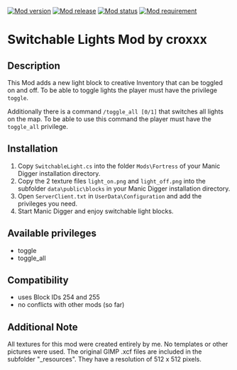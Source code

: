 [![Mod version](https://img.shields.io/badge/mod_version-1.1-brightgreen.svg?style=flat-square)]()
[![Mod release](https://img.shields.io/badge/release_date-2013--08--23-brightgreen.svg?style=flat-square)]()
[![Mod status](https://img.shields.io/badge/mod_status-stable-brightgreen.svg?style=flat-square)]()
[![Mod requirement](https://img.shields.io/badge/manicdigger_version->2014--01--17-brightgreen.svg?style=flat-square)]()

Switchable Lights Mod by croxxx
===============================

Description
-----------
This Mod adds a new light block to creative Inventory that can be toggled on and off.
To be able to toggle lights the player must have the privilege `toggle`.
  
Additionally there is a command `/toggle_all [0/1]` that switches all lights on the map.
To be able to use this command the player must have the `toggle_all` privilege.


Installation
------------
1. Copy `SwitchableLight.cs` into the folder `Mods\Fortress` of your Manic Digger installation directory.
2. Copy the 2 texture files `light_on.png` and `light_off.png` into the subfolder `data\public\blocks` in your Manic Digger installation directory.
3. Open `ServerClient.txt` in `UserData\Configuration` and add the privileges you need.
4. Start Manic Digger and enjoy switchable light blocks.


Available privileges
--------------------
- toggle
- toggle_all


Compatibility
-------------
- uses Block IDs 254 and 255
- no conflicts with other mods (so far)


Additional Note
---------------
All textures for this mod were created entirely by me. No templates or other pictures were used.
The original GIMP .xcf files are included in the subfolder "_resources". They have a resolution of 512 x 512 pixels.
